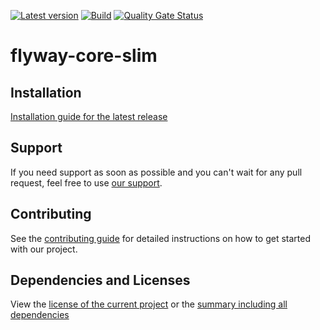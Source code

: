 [![Latest version](https://img.shields.io/maven-central/v/software.xdev/flyway-core-slim?logo=apache%20maven)](https://mvnrepository.com/artifact/software.xdev/flyway-core-slim)
[![Build](https://img.shields.io/github/actions/workflow/status/xdev-software/flyway-core-slim/check-build.yml?branch=develop)](https://github.com/xdev-software/flyway-core-slim/actions/workflows/check-build.yml?query=branch%3Adevelop)
[![Quality Gate Status](https://sonarcloud.io/api/project_badges/measure?project=xdev-software_flyway-core-slim&metric=alert_status)](https://sonarcloud.io/dashboard?id=xdev-software_flyway-core-slim)

# flyway-core-slim


## Installation
[Installation guide for the latest release](https://github.com/xdev-software/flyway-core-slim/releases/latest#Installation)

## Support
If you need support as soon as possible and you can't wait for any pull request, feel free to use [our support](https://xdev.software/en/services/support).

## Contributing
See the [contributing guide](./CONTRIBUTING.md) for detailed instructions on how to get started with our project.

## Dependencies and Licenses
View the [license of the current project](LICENSE) or the [summary including all dependencies](https://xdev-software.github.io/flyway-core-slim/dependencies)
